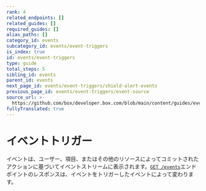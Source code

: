 ```yaml
---
rank: 4
related_endpoints: []
related_guides: []
required_guides: []
alias_paths: []
category_id: events
subcategory_id: events/event-triggers
is_index: true
id: events/event-triggers
type: guide
total_steps: 5
sibling_id: events
parent_id: events
next_page_id: events/event-triggers/shield-alert-events
previous_page_id: events/event-triggers/event-source
source_url: >-
  https://github.com/box/developer.box.com/blob/main/content/guides/events/event-triggers/index.md
fullyTranslated: true
---
```

# イベントトリガー

イベントは、ユーザー、項目、またはその他のリソースによってコミットされたアクションに基づいてイベントストリームに表示されます。[`GET /events`](e://get_events)エンドポイントのレスポンスは、イベントをトリガーしたイベントによって変わります。